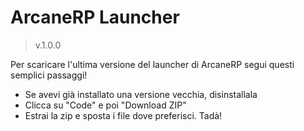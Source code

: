 # ArcaneRP Launcher
>v.1.0.0

Per scaricare l'ultima versione del launcher di ArcaneRP segui questi semplici
passaggi!
- Se avevi già installato una versione vecchia, disinstallala
- Clicca su "Code" e poi "Download ZIP"
- Estrai la zip e sposta i file dove preferisci. Tadà!
